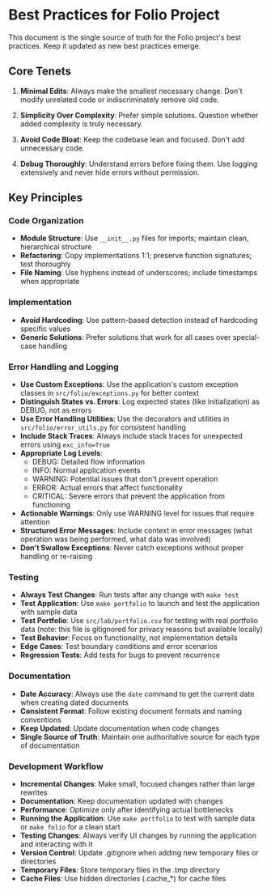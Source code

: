 # Best Practices for Folio Project

This document is the single source of truth for the Folio project's best practices. Keep it updated as new best practices emerge.

## Core Tenets

1. **Minimal Edits**: Always make the smallest necessary change. Don't modify unrelated code or indiscriminately remove old code.

2. **Simplicity Over Complexity**: Prefer simple solutions. Question whether added complexity is truly necessary.

3. **Avoid Code Bloat**: Keep the codebase lean and focused. Don't add unnecessary code.

4. **Debug Thoroughly**: Understand errors before fixing them. Use logging extensively and never hide errors without permission.

## Key Principles

### Code Organization
- **Module Structure**: Use `__init__.py` files for imports; maintain clean, hierarchical structure
- **Refactoring**: Copy implementations 1:1; preserve function signatures; test thoroughly
- **File Naming**: Use hyphens instead of underscores; include timestamps when appropriate

### Implementation
- **Avoid Hardcoding**: Use pattern-based detection instead of hardcoding specific values
- **Generic Solutions**: Prefer solutions that work for all cases over special-case handling

### Error Handling and Logging
- **Use Custom Exceptions**: Use the application's custom exception classes in `src/folio/exceptions.py` for better context
- **Distinguish States vs. Errors**: Log expected states (like initialization) as DEBUG, not as errors
- **Use Error Handling Utilities**: Use the decorators and utilities in `src/folio/error_utils.py` for consistent handling
- **Include Stack Traces**: Always include stack traces for unexpected errors using `exc_info=True`
- **Appropriate Log Levels**:
  - DEBUG: Detailed flow information
  - INFO: Normal application events
  - WARNING: Potential issues that don't prevent operation
  - ERROR: Actual errors that affect functionality
  - CRITICAL: Severe errors that prevent the application from functioning
- **Actionable Warnings**: Only use WARNING level for issues that require attention
- **Structured Error Messages**: Include context in error messages (what operation was being performed, what data was involved)
- **Don't Swallow Exceptions**: Never catch exceptions without proper handling or re-raising

### Testing
- **Always Test Changes**: Run tests after any change with `make test`
- **Test Application**: Use `make portfolio` to launch and test the application with sample data
- **Test Portfolio**: Use `src/lab/portfolio.csv` for testing with real portfolio data (note: this file is gitignored for privacy reasons but available locally)
- **Test Behavior**: Focus on functionality, not implementation details
- **Edge Cases**: Test boundary conditions and error scenarios
- **Regression Tests**: Add tests for bugs to prevent recurrence

### Documentation
- **Date Accuracy**: Always use the `date` command to get the current date when creating dated documents
- **Consistent Format**: Follow existing document formats and naming conventions
- **Keep Updated**: Update documentation when code changes
- **Single Source of Truth**: Maintain one authoritative source for each type of documentation

### Development Workflow
- **Incremental Changes**: Make small, focused changes rather than large rewrites
- **Documentation**: Keep documentation updated with changes
- **Performance**: Optimize only after identifying actual bottlenecks
- **Running the Application**: Use `make portfolio` to test with sample data or `make folio` for a clean start
- **Testing Changes**: Always verify UI changes by running the application and interacting with it
- **Version Control**: Update .gitignore when adding new temporary files or directories
- **Temporary Files**: Store temporary files in the .tmp directory
- **Cache Files**: Use hidden directories (.cache_*) for cache files
